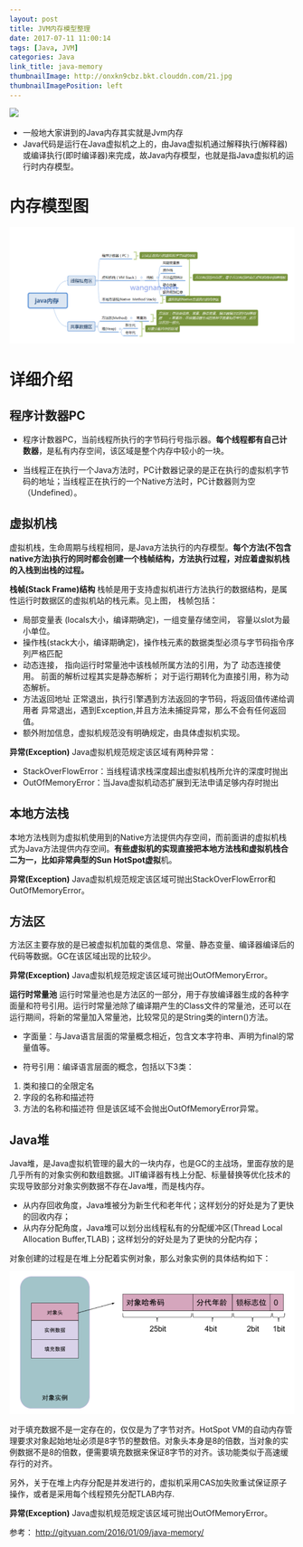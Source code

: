 ```yaml
---
layout: post
title: JVM内存模型整理
date: 2017-07-11 11:00:14
tags: [Java, JVM]
categories: Java
link_title: java-memory
thumbnailImage: http://onxkn9cbz.bkt.clouddn.com/21.jpg	
thumbnailImagePosition: left
---
```

<!-- toc -->
<!-- more -->
![](http://onxkn9cbz.bkt.clouddn.com/21.jpg)
<!--more-->
- 一般地大家讲到的Java内存其实就是Jvm内存
- Java代码是运行在Java虚拟机之上的，由Java虚拟机通过解释执行(解释器)或编译执行(即时编译器)来完成，故Java内存模型，也就是指Java虚拟机的运行时内存模型。

# 内存模型图
![](java-memory/01.png)

# 详细介绍
## 程序计数器PC
- 程序计数器PC，当前线程所执行的字节码行号指示器。**每个线程都有自己计数器**，是私有内存空间，该区域是整个内存中较小的一块。

- 当线程正在执行一个Java方法时，PC计数器记录的是正在执行的虚拟机字节码的地址；当线程正在执行的一个Native方法时，PC计数器则为空（Undefined）。

## 虚拟机栈
虚拟机栈，生命周期与线程相同，是Java方法执行的内存模型。**每个方法(不包含native方法)执行的同时都会创建一个栈帧结构，方法执行过程，对应着虚拟机栈的入栈到出栈的过程。**

**栈帧(Stack Frame)结构**
栈帧是用于支持虚拟机进行方法执行的数据结构，是属性运行时数据区的虚拟机站的栈元素。见上图， 栈帧包括：

- 局部变量表 (locals大小，编译期确定)，一组变量存储空间， 容量以slot为最小单位。
- 操作栈(stack大小，编译期确定)，操作栈元素的数据类型必须与字节码指令序列严格匹配
- 动态连接， 指向运行时常量池中该栈帧所属方法的引用，为了 动态连接使用。
前面的解析过程其实是静态解析；
对于运行期转化为直接引用，称为动态解析。
- 方法返回地址
正常退出，执行引擎遇到方法返回的字节码，将返回值传递给调用者
异常退出，遇到Exception,并且方法未捕捉异常，那么不会有任何返回值。
- 额外附加信息，虚拟机规范没有明确规定，由具体虚拟机实现。

**异常(Exception)**
Java虚拟机规范规定该区域有两种异常：
- StackOverFlowError：当线程请求栈深度超出虚拟机栈所允许的深度时抛出
- OutOfMemoryError：当Java虚拟机动态扩展到无法申请足够内存时抛出

## 本地方法栈
本地方法栈则为虚拟机使用到的Native方法提供内存空间，而前面讲的虚拟机栈式为Java方法提供内存空间。**有些虚拟机的实现直接把本地方法栈和虚拟机栈合二为一，比如非常典型的Sun HotSpot虚拟**机。

**异常(Exception)**
Java虚拟机规范规定该区域可抛出StackOverFlowError和OutOfMemoryError。

## 方法区
方法区主要存放的是已被虚拟机加载的类信息、常量、静态变量、编译器编译后的代码等数据。GC在该区域出现的比较少。

**异常(Exception)**
Java虚拟机规范规定该区域可抛出OutOfMemoryError。

**运行时常量池**
运行时常量池也是方法区的一部分，用于存放编译器生成的各种字面量和符号引用。运行时常量池除了编译期产生的Class文件的常量池，还可以在运行期间，将新的常量加入常量池，比较常见的是String类的intern()方法。

- 字面量：与Java语言层面的常量概念相近，包含文本字符串、声明为final的常量值等。

- 符号引用：编译语言层面的概念，包括以下3类：
1. 类和接口的全限定名
2. 字段的名称和描述符
3. 方法的名称和描述符
但是该区域不会抛出OutOfMemoryError异常。


## Java堆
Java堆，是Java虚拟机管理的最大的一块内存，也是GC的主战场，里面存放的是几乎所有的对象实例和数组数据。JIT编译器有栈上分配、标量替换等优化技术的实现导致部分对象实例数据不存在Java堆，而是栈内存。

- 从内存回收角度，Java堆被分为新生代和老年代；这样划分的好处是为了更快的回收内存；
- 从内存分配角度，Java堆可以划分出线程私有的分配缓冲区(Thread Local Allocation Buffer,TLAB)；这样划分的好处是为了更快的分配内存；

对象创建的过程是在堆上分配着实例对象，那么对象实例的具体结构如下：

![](java-memory/02.png)

对于填充数据不是一定存在的，仅仅是为了字节对齐。HotSpot VM的自动内存管理要求对象起始地址必须是8字节的整数倍。对象头本身是8的倍数，当对象的实例数据不是8的倍数，便需要填充数据来保证8字节的对齐。该功能类似于高速缓存行的对齐。

另外，关于在堆上内存分配是并发进行的，虚拟机采用CAS加失败重试保证原子操作，或者是采用每个线程预先分配TLAB内存.

**异常(Exception)**
Java虚拟机规范规定该区域可抛出OutOfMemoryError。

参考：
http://gityuan.com/2016/01/09/java-memory/


